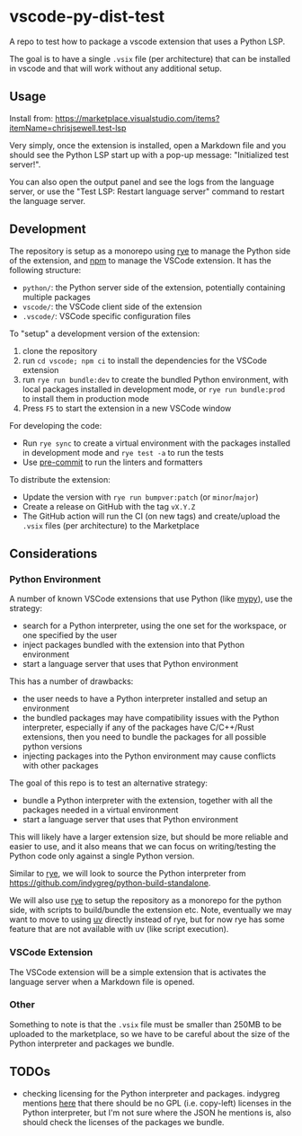 # vscode-py-dist-test

A repo to test how to package a vscode extension that uses a Python LSP.

The goal is to have a single `.vsix` file (per architecture) that can be installed in vscode and that will work without any additional setup.

## Usage

Install from: <https://marketplace.visualstudio.com/items?itemName=chrisjsewell.test-lsp>

Very simply, once the extension is installed, open a Markdown file and you should see the Python LSP start up with a pop-up message: "Initialized test server!".

You can also open the output panel and see the logs from the language server,
or use the "Test LSP: Restart language server" command to restart the language server.

## Development

The repository is setup as a monorepo using [rye](https://rye.astral.sh) to manage the Python side of the extension, and [npm](https://www.npmjs.com/) to manage the VSCode extension.
It has the following structure:

- `python/`: the Python server side of the extension, potentially containing multiple packages
- `vscode/`: the VSCode client side of the extension
- `.vscode/`: VSCode specific configuration files

To "setup" a development version of the extension:

1. clone the repository
2. run `cd vscode; npm ci` to install the dependencies for the VSCode extension
3. run `rye run bundle:dev` to create the bundled Python environment, with local packages installed in development mode, or `rye run bundle:prod` to install them in production mode
4. Press `F5` to start the extension in a new VSCode window

For developing the code:

- Run `rye sync` to create a virtual environment with the packages installed in development mode and `rye test -a` to run the tests
- Use [pre-commit](https://pre-commit.com/) to run the linters and formatters

To distribute the extension:

- Update the version with `rye run bumpver:patch` (or `minor`/`major`)
- Create a release on GitHub with the tag `vX.Y.Z`
- The GitHub action will run the CI (on new tags) and create/upload the `.vsix` files (per architecture) to the Marketplace

## Considerations

### Python Environment

A number of known VSCode extensions that use Python (like [mypy](https://github.com/microsoft/vscode-mypy/tree/v2023.6.0)), use the strategy:

- search for a Python interpreter, using the one set for the workspace, or one specified by the user
- inject packages bundled with the extension into that Python environment
- start a language server that uses that Python environment

This has a number of drawbacks:

- the user needs to have a Python interpreter installed and setup an environment
- the bundled packages may have compatibility issues with the Python interpreter,
  especially if any of the packages have C/C++/Rust extensions, then you need to bundle the packages for all possible python versions
- injecting packages into the Python environment may cause conflicts with other packages

The goal of this repo is to test an alternative strategy:

- bundle a Python interpreter with the extension, together with all the packages needed in a virtual environment
- start a language server that uses that Python environment

This will likely have a larger extension size, but should be more reliable and easier to use,
and it also means that we can focus on writing/testing the Python code only against a single Python version.

Similar to [rye](https://rye.astral.sh), we will look to source the Python interpreter from <https://github.com/indygreg/python-build-standalone>.

We will also use [rye](https://rye.astral.sh/guide/workspaces/) to setup the repository as a monorepo for the python side, with scripts to build/bundle the extension etc.
Note, eventually we may want to move to using [uv](https://docs.astral.sh/uv/concepts/workspaces/) directly instead of rye,
but for now rye has some feature that are not available with uv (like script execution).

### VSCode Extension

The VSCode extension will be a simple extension that is activates the language server when a Markdown file is opened.

### Other

Something to note is that the `.vsix` file must be smaller than 250MB to be uploaded to the marketplace,
so we have to be careful about the size of the Python interpreter and packages we bundle.

## TODOs

- checking licensing for the Python interpreter and packages.
  indygreg mentions [here](https://gregoryszorc.com/docs/python-build-standalone/main/running.html#licensing) that
  there should be no GPL (i.e. copy-left) licenses in the Python interpreter, but I'm not sure where the JSON he mentions is,
  also should check the licenses of the packages we bundle.
